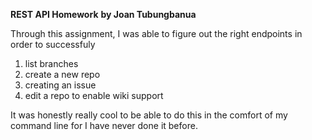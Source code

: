 **REST API Homework** 
**by Joan Tubungbanua**


Through this assignment, I was able to figure out the right endpoints in order to successfuly 
1) list branches
2) create a new repo
3) creating an issue 
4) edit a repo to enable wiki support 

It was honestly really cool to be able to do this in the comfort of my command line for I have never done it before. 
